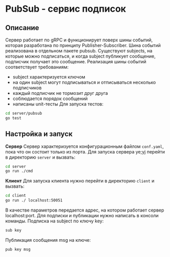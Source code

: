 # PubSub - сервис подписок
## Описание
Сервер работает по gRPC и функционирует поверх шины событий, которая разработана по принципу Publisher-Subscriber. Шина событий реализована в отдельном пакете pubsub. Существуют subjects, на которые можно подписаться, и когда subject публикует сообщение, подписчик получает это сообщение. Реализация шины событий соответствует требованиям:

 - subject характеризуется ключом
 - на один subject могут подписываться и отписываться несколько подписчиков
 - каждый подписчик не тормозит друг друга
 - соблюдается порядок сообщений
 - написаны unit-тесты 
 Для запуска тестов:
 ```bash
cd server/pubsub
go test
```

## Настройка и запуск
**Сервер**
Сервер характеризуется конфигурационным файлом `conf.yaml`, пока что он состоит только из порта. Для запуска сервера ye;yj перейти в директорию `server` и вызвать:
```bash
cd server
go run ./cmd
```

**Клиент**
Для запуска клиента нужно перейти в директорию `client` и вызвать: 
```bash
cd client
go run ./ localhost:50051
```
В качестве параметров передается адрес, на котором работает сервер localhost:port.
Для подписки и публикации нужно написать в консоли команды.
Подписка на subject по ключу key:
```bash
sub key
```
Публикация сообщения msg на ключе:
```bash
pub key msg
```